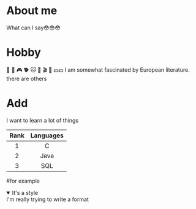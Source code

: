 # About me
What can I say😳😳😳
# Hobby
📖 🏀 🎮 🐕 🐱 💪 🎬 🚗 💴💵  I am somewhat fascinated by European literature.
there are others
# Add
I want to learn a lot of things

| Rank | Languages     |
|:----:|:-------------:|
|     1|      C        |
|     2|     Java      |
|     3|       SQL     |
#for example
<details open>
  <summary>It's a style</summary>
      I'm really trying to write a format
</details>
